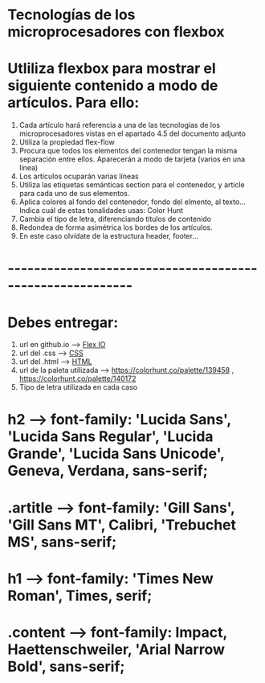 # Tecnologías de los microprocesadores con flexbox
# Utliliza flexbox para mostrar el siguiente contenido a modo de artículos. Para ello:

1. Cada artículo hará referencia a una de las tecnologías de los microprocesadores vistas en el apartado 4.5 del documento adjunto
2. Utiliza la propiedad flex-flow
3. Procura que todos los elementos del contenedor tengan la misma separación entre ellos. Aparecerán a modo de tarjeta (varios en una     línea)
4. Los artículos ocuparán varias líneas
5. Utiliza las etiquetas semánticas section para el contenedor, y article para cada uno de sus elementos.
6. Aplica colores al fondo del contenedor, fondo del elmento, al texto... Indica cuál de estas tonalidades usas: Color Hunt
7. Cambia el tipo de letra, diferenciando títulos de contenido
8. Redondea de forma asimétrica los bordes de los artículos.
9. En este caso olvídate de la estructura header, footer...

# ---------------------------------------------------------
# Debes entregar:

1. url en github.io --> [Flex IO](https://jorgermasir.github.io/Flex-Flow-LMSGI/) 
2. url del .css --> [CSS](https://github.com/jorgermasir/Flex-Flow-LMSGI/blob/master/style.css)
3. url del .html --> [HTML](https://github.com/jorgermasir/Flex-Flow-LMSGI/blob/master/index.html)
4. url de la paleta utilizada --> https://colorhunt.co/palette/139458 , https://colorhunt.co/palette/140172
5. Tipo de letra utilizada en cada caso
# h2 --> font-family: 'Lucida Sans', 'Lucida Sans Regular', 'Lucida Grande', 'Lucida Sans Unicode', Geneva, Verdana, sans-serif;
# .artitle --> font-family: 'Gill Sans', 'Gill Sans MT', Calibri, 'Trebuchet MS', sans-serif;
# h1 --> font-family: 'Times New Roman', Times, serif;
# .content --> font-family: Impact, Haettenschweiler, 'Arial Narrow Bold', sans-serif;

